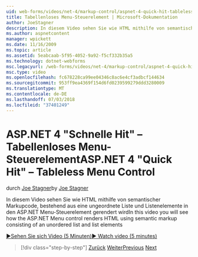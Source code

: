 ```yaml
---
uid: web-forms/videos/net-4/markup-control/aspnet-4-quick-hit-tableless-menu-control
title: Tabellenloses Menu-Steuerelement | Microsoft-Dokumentation
author: JoeStagner
description: In diesem Video sehen Sie wie HTML mithilfe von semantischer Markupcode, bestehend aus eine ungeordnete Liste und Listenelemente in den ASP.NET Menu-Steuerelement gerendert wird
ms.author: aspnetcontent
manager: wpickett
ms.date: 11/16/2009
ms.topic: article
ms.assetid: 5eabcaab-5f95-4052-9a92-f5cf332b35a5
ms.technology: dotnet-webforms
msc.legacyurl: /web-forms/videos/net-4/markup-control/aspnet-4-quick-hit-tableless-menu-control
msc.type: video
ms.openlocfilehash: fc678228ca99ee04346c8ac6e4cf3adbcf144634
ms.sourcegitcommit: 953ff9ea4369f154d6fd0239599279ddd3280009
ms.translationtype: MT
ms.contentlocale: de-DE
ms.lasthandoff: 07/03/2018
ms.locfileid: "37401249"
---
```

<a name="aspnet-4-quick-hit--tableless-menu-control"></a><span data-ttu-id="3dcd0-103">ASP.NET 4 "Schnelle Hit" – Tabellenloses Menu-Steuerelement</span><span class="sxs-lookup"><span data-stu-id="3dcd0-103">ASP.NET 4 "Quick Hit" – Tableless Menu Control</span></span>
====================
<span data-ttu-id="3dcd0-104">durch [Joe Stagner](https://github.com/JoeStagner)</span><span class="sxs-lookup"><span data-stu-id="3dcd0-104">by [Joe Stagner](https://github.com/JoeStagner)</span></span>

<span data-ttu-id="3dcd0-105">In diesem Video sehen Sie wie HTML mithilfe von semantischer Markupcode, bestehend aus eine ungeordnete Liste und Listenelemente in den ASP.NET Menu-Steuerelement gerendert wird</span><span class="sxs-lookup"><span data-stu-id="3dcd0-105">In this video you will see how the ASP.NET Menu control renders HTML using semantic markup consisting of an unordered list and list elements</span></span> 

[<span data-ttu-id="3dcd0-106">&#9654;Sehen Sie sich Video (5 Minuten)</span><span class="sxs-lookup"><span data-stu-id="3dcd0-106">&#9654; Watch video (5 minutes)</span></span>](https://channel9.msdn.com/Blogs/ASP-NET-Site-Videos/aspnet-4-quick-hit-tableless-menu-control)

> [!div class="step-by-step"]
> <span data-ttu-id="3dcd0-107">[Zurück](aspnet-4-quick-hit-table-free-templated-controls.md)
> [Weiter](aspnet-4-quick-hit-hidden-field-divs.md)</span><span class="sxs-lookup"><span data-stu-id="3dcd0-107">[Previous](aspnet-4-quick-hit-table-free-templated-controls.md)
[Next](aspnet-4-quick-hit-hidden-field-divs.md)</span></span>

